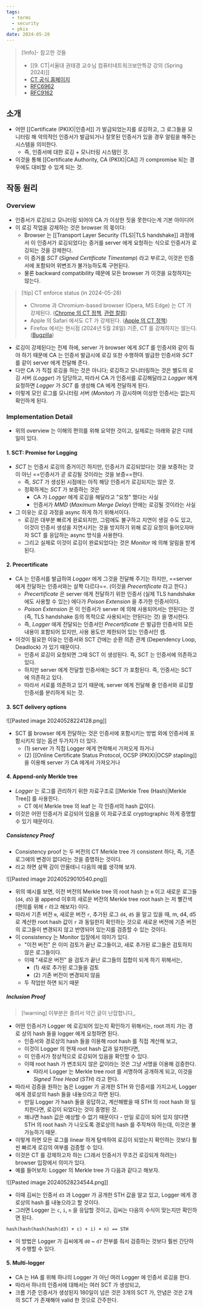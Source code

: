 ```yaml
---
tags:
  - terms
  - security
  - pkix
date: 2024-05-28
---
```

> [!info]- 참고한 것들
> - [[9. CT|서울대 권태경 교수님 컴퓨터네트워크보안특강 강의 (Spring 2024)]]
> - [CT 공식 홈페이지](https://certificate.transparency.dev/howctworks/)
> - [RFC6962](https://datatracker.ietf.org/doc/html/rfc6962)
> - [RFC9162](https://datatracker.ietf.org/doc/html/rfc9162)

## 소개

- 어떤 [[Certificate (PKIX)|인증서]] 가 발급되었는지를 로깅하고, 그 로그들을 모니터링 해 악의적인 인증서가 발급되거나 잘못된 인증서가 있을 경우 알림을 해주는 시스템을 의미한다.
	- 즉, 인증서에 대한 로깅 + 모니터링 시스템인 것.
- 이것을 통해 [[Certificate Authority, CA (PKIX)|CA]] 가 compromise 되는 경우에도 대비할 수 있게 되는 것.

## 작동 원리

### Overview

- 인증서가 로깅되고 모니터링 되어야 CA 가 이상한 짓을 못한다는게 기본 아이디어
- 이 로깅 작업을 강제하는 것은 browser 의 몫이다:
	- Browser 는 [[Transport Layer Security (TLS)|TLS handshake]] 과정에서 이 인증서가 로깅되었다는 증거를 server 에게 요청하는 식으로 인증서가 로깅되는 것을 강제한다.
	- 이 증거를 *SCT* (*Signed Certificate Timestamp*) 라고 부르고, 이것은 인증서에 포함되어 위변조가 불가능하도록 구현된다.
	- 물론 backward compatibility 때문에 모든 browser 가 이것을 요청하지는 않는다.

> [!tip] CT enforce status (in 2024-05-28)
> - Chrome 과 Chromium-based browser (Opera, MS Edge) 는 CT 가 강제된다. ([Chrome 의 CT 정책](https://googlechrome.github.io/CertificateTransparency/ct_policy.html), [관련 칼럼](https://www.securityweek.com/chrome-browser-now-enforces-certificate-transparency/))
> - Apple 의 Safari 에서도 CT 가 강제된다. ([Apple 의 CT 정책](https://support.apple.com/en-gb/103214))
> - Firefox 에서는 현시점 (2024년 5월 28일) 기준, CT 를 강제하지는 않는다. ([Bugzilla](https://bugzilla.mozilla.org/show_bug.cgi?id=1281469))

- 로깅이 강제된다는 전제 하에, server 가 browser 에게 *SCT* 를 인증서와 같이 줘야 하기 때문에 CA 는 인증서 발급시에 로깅 또한 수행하여 발급한 인증서와 *SCT* 를 같이 server 에게 전달해 준다.
- 다만 CA 가 직접 로깅을 하는 것은 아니다; 로깅하고 모니터링하는 것은 별도의 로깅 서버 (*Logger*) 가 담당하고, 따라서 CA 가 인증서를 로깅해달라고 *Logger* 에게 요청하면 *Logger* 가 *SCT* 를 생성해 CA 에게 전달하게 된다.
- 이렇게 모인 로그를 모니터링 서버 (*Monitor*) 가 감시하며 이상한 인증서는 없는지 확인하게 된다.

### Implementation Detail

- 위의 overview 는 이해의 편의를 위해 요약한 것이고, 실제로는 아래와 같은 디테일이 있다.

#### 1. SCT: Promise for Logging

- *SCT* 는 인증서 로깅의 증거이긴 하지만, 인증서가 로깅되었다는 것을 보증하는 것이 아닌 ==인증서가 곧 로깅될 것이라는 것을 보증==한다.
	- 즉, *SCT* 가 생성된 시점에는 아직 해당 인증서가 로깅되지는 않은 것.
	- 정확하게는 *SCT* 가 보증하는 것은 
		- CA 가 *Logger* 에게 로깅을 해달라고 "요청" 했다는 사실
		- 인증서가 *MMD* (*Maximum Merge Delay*) 안에는 로깅될 것이라는 사실
- 그 이유는 로깅 과정을 async 하게 하기 위해서이다.
	- 로깅은 대부분 빠르게 완료되지만, 그럼에도 불구하고 지연이 생길 수도 있고, 이것이 인증서 생성을 지연시키는 것을 방지하기 위해 로깅 요청이 들어오자마자 SCT 를 응답하는 async 방식을 사용한다.
	- 그리고 실제로 이것이 로깅이 완료되었다는 것은 *Monitor* 에 의해 알림을 받게 된다.

#### 2. Precertificate

- CA 는 인증서를 발급하여 *Logger* 에게 그것을 전달해 주기는 하지만, ==server 에게 전달하는 인증서와는 살짝 다르다==. (이것을 *Precertificate* 라고 한다.)
	- *Precertificate* 은 server 에게 전달하기 위한 인증서 (실제 TLS handshake 에도 사용할 수 있는) 에다가 *Poison Extension* 을 추가한 인증서이다.
	- *Poison Extension* 은 이 인증서가 server 에 의해 사용되어서는 안된다는 것 (즉, TLS handshake 등의 목적으로 사용되서는 안된다는 것) 을 명시한다.
	- 즉, *Logger* 에게 전달되는 인증서인 *Precertificate* 은 발급한 인증서의 모든 내용이 포함되어 있지만, 사용 용도만 제한되어 있는 인증서인 셈.
- 이것이 필요한 이유는 인증서와 SCT 간에는 순환 의존 관계 (Dependency Loop, Deadlock) 가 있기 때문이다.
	- 인증서 로깅이 요청되면 그때 SCT 이 생성된다. 즉, SCT 는 인증서에 의존하고 있다.
	- 하지만 server 에게 전달할 인증서에는 SCT 가 포함된다. 즉, 인증서는 SCT 에 의존하고 있다.
	- 따라서 서로를 의존하고 있기 때문에, server 에게 전달해 줄 인증서와 로깅할 인증서를 분리하게 되는 것.

#### 3. SCT delivery options

![[Pasted image 20240528224128.png]]

- SCT 를 browser 에게 전달하는 것은 인증서에 포함시키는 방법 외에 인증서에 포함시키지 않는 옵션 두가지가 더 있다.
	- (1) server 가 직접 Logger 에게 연락해서 가져오게 하거나
	- (2) [[Online Certificate Status Protocol, OCSP (PKIX)|OCSP stapling]] 을 이용해 server 가 CA 에게서 가져오거나

#### 4. Append-only Merkle tree

- *Logger* 는 로그를 관리하기 위한 자료구조로 [[Merkle Tree (Hash)|Merkle Tree]] 를 사용한다.
	- CT 에서 Merkle tree 의 leaf 는 각 인증서의 hash 값이다.
- 이것은 어떤 인증서가 로깅되어 있음을 이 자료구조로 cryptographic 하게 증명할 수 있기 때문이다.

##### Consistency Proof

- Consistency proof 는 두 버전의 CT Merkle tree 가 consistent 하다, 즉, 기존 로그에의 변경이 없다라는 것을 증명하는 것이다.
- 라고 하면 살짝 감이 안올테니 다음의 예를 생각해 보자.

![[Pasted image 20240529010540.png]]

- 위의 예시를 보면, 이전 버전의 Merkle tree 의 root hash 는 `m` 이고 새로운 로그들 (`d4`, `d5`) 을 append 이후의 새로운 버전의 Merkle tree root hash 는 저 빨간색 (편의를 위해 `r` 라고 해보자) 이다.
- 따라서 기존 버전 `m`, 새로운 버전 `r`, 추가된 로그 `d4`, `d5` 을 알고 있을 때, m, d4, d5 로 계산한 root hash 값이 `r` 과 동일한지 확인하는 것으로 새로운 버전에 기존 버전의 로그들이 변경되지 않고 반영되어 있는지를 검증할 수 있는 것이다.
- 이 consistency 는 Monitor 입장에서 의미가 있다.
	- "이전 버전" 은 이미 검토가 끝난 로그들이고, 새로 추가된 로그들은 검토하지 않은 로그들이다.
	- 이때 "새로운 버전" 을 검토가 끝난 로그들의 집합이 되게 하기 위해서는,
		- (1) 새로 추가된 로그들을 검토
		- (2) 기존 버전이 변경되지 않음
	- 두 작업만 하면 되기 때문

##### Inclusion Proof

> [!warning] 이부분은 졸려서 약간 글이 난잡합니다,,

- 어떤 인증서가 Logger 에 로깅되어 있는지 확인하기 위해서는, root 까지 가는 경로 상의 hash 들을 logger 에게 요청하면 된다.
	- 인증서와 경로상의 hash 들을 이용해 root hash 를 직접 계산해 보고,
	- 이것이 Logger 의 현재 root hash 값과 일치한다면,
	- 이 인증서가 정상적으로 로깅되어 있음을 확인할 수 있다.
	- 이때 root hash 가 변조되지 않은 값이라는 것은 그냥 서명을 이용해 검증한다.
		- 따라서 Logger 는 Merkle tree root 를 서명하여 공개하게 되고, 이것을 *Signed Tree Head* (*STH*) 라고 한다.
- 따라서 검증을 원하는 놈은 Logger 가 공개한 STH 와 인증서를 가지고서, Logger 에게 경로상의 hash 들을 내놓으라고 하면 된다.
	- 만일 Logger 가 hash 들을 응답하고, 계산해봤을 때 STH 의 root hash 와 일치한다면, 로깅이 되었다는 것이 증명된 것.
	- 왜냐면 hash 값은 예상할 수 없기 때문이다 - 만일 로깅이 되어 있지 않다면 STH 의 root hash 가 나오도록 경로상의 hash 를 주작쳐야 하는데, 이것은 불가능하기 때문.
- 이렇게 하면 모든 로그를 linear 하게 탐색하여 로깅이 되었는지 확인하는 것보다 훨씬 빠르게 로깅의 여부를 검증할 수 있다.
- 이것은 CT 를 강제하고자 하는 (그래서 인증서가 무조건 로깅되게 하려는) browser 입장에서 의미가 있다.
- 예를 들어보자: Logger 의 Merkle tree 가 다음과 같다고 해보자.

![[Pasted image 20240528234544.png]]

- 이때 김씨는 인증서 `d3` 과 Logger 가 공개한 STH 값을 알고 있고, Logger 에게 경로상의 hash 를 내놓으라고 할 것이다.
- 그러면 Logger 는 `c`, `i`, `n` 을 응답할 것이고, 김씨는 다음의 수식이 맞는지만 확인하면 된다.

```
hash(hash(hash(hash(d3) + c) + i) + n) == STH
```

- 이 방법은 Logger 가 김씨에게 `d0` ~ `d7` 전부를 줘서 검증하는 것보다 훨씬 간단하게 수행할 수 있다.

#### 5. Multi-logger

- CA 는 HA 를 위해 하나의 Logger 가 아닌 여러 Logger 에 인증서 로깅을 한다.
- 따라서 하나의 인증서에 대해서는 여러 SCT 가 생성되고,
- 크롬 기준 인증서가 생성된지 180일이 넘은 것은 3개의 SCT 가, 안념은 것은 2개의 SCT 가 존재해야 valid 한 것으로 간주한다.